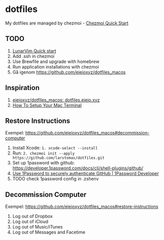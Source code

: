 # dotfiles
My dotfiles are managed by chezmoi - [Chezmoi Quick Start](https://www.chezmoi.io/quick-start/)

## TODO
1. [LunarVim  Quick start](https://www.lunarvim.org/docs/quick-start)
2. Add .ssh in chezmoi
3. Use Brewfile and upgrade with homebrew
4. Run application installations with chezmoi
5. Gå igenom https://github.com/eieioxyz/dotfiles_macos

## Inspiration
1. [eieioxyz/dotfiles_macos: dotfiles.eieio.xyz](https://github.com/eieioxyz/dotfiles_macos)
2. [How To Setup Your Mac Terminal](https://www.josean.com/posts/terminal-setup)

## Restore Instructions
Exempel: https://github.com/eieioxyz/dotfiles_macos#decommission-computer

1. Install Xcode: `1. xcode-select --install`
2. Run: `2. chezmoi init --apply https://github.com/larstomas/dotfiles.git`
3. Set up 1password with github: https://developer.1password.com/docs/cli/shell-plugins/github/
4. [Use 1Password to securely authenticate GitHub | 1Password Developer](https://developer.1password.com/docs/cli/shell-plugins/github/)
5. TODO check 1password config in .zshenv

## Decommission Computer
Exempel: https://github.com/eieioxyz/dotfiles_macos#restore-instructions

1. Log out of Dropbox
2. Log out of iCloud
3. Log out of Music/iTunes 
4. Log out of Messages and Facetime
